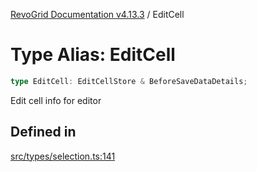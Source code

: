[RevoGrid Documentation v4.13.3](README.md) / EditCell

# Type Alias: EditCell

```ts
type EditCell: EditCellStore & BeforeSaveDataDetails;
```

Edit cell info for editor

## Defined in

[src/types/selection.ts:141](https://github.com/revolist/revogrid/blob/827fce61250cb005ab132b3ed11b8ae836712e7b/src/types/selection.ts#L141)
